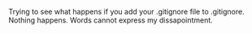 Trying to see what happens if you add your .gitignore file to .gitignore.
Nothing happens.
Words cannot express my dissapointment.
